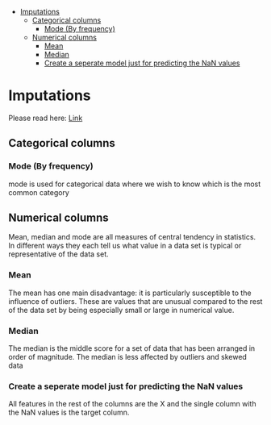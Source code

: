 <!--ts-->
   * [Imputations](#imputations)
      * [Categorical columns](#categorical-columns)
         * [Mode (By frequency)](#mode-by-frequency)
      * [Numerical columns](#numerical-columns)
         * [Mean](#mean)
         * [Median](#median)
         * [Create a seperate model just for predicting the NaN values](#create-a-seperate-model-just-for-predicting-the-nan-values)

<!-- Added by: gil_diy, at: Wed 26 Jan 2022 20:38:11 IST -->

<!--te-->


# Imputations


Please read here: [Link](https://statistics.laerd.com/statistical-guides/measures-central-tendency-mean-mode-median.php)

## Categorical columns

### Mode (By frequency)

mode is used for categorical data where we wish to know which is the most common category

## Numerical columns

Mean, median and mode are all measures of central tendency in statistics. In different ways they each tell us what value in a data set is typical or representative of the data set.

### Mean

The mean has one main disadvantage: it is particularly susceptible to the influence of outliers. These are values that are unusual compared to the rest of the data set by being especially small or large in numerical value.


### Median

The median is the middle score for a set of data that has been arranged in order of magnitude. The median is less affected by outliers and skewed data


### Create a seperate model just for predicting the NaN values

All features in the rest of the columns are the X and the single column with the
NaN values is the target column.
